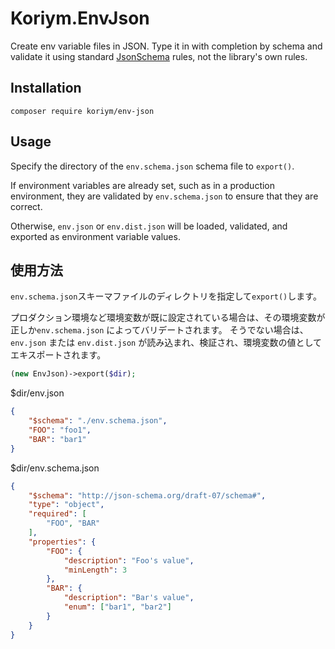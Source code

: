 # Koriym.EnvJson

Create env variable files in JSON. Type it in with completion by schema and validate it using standard [JsonSchema](https://json-schema.org/) rules, not the library's own rules.

## Installation

    composer require koriym/env-json

## Usage

Specify the directory of the `env.schema.json` schema file to `export()`.

If environment variables are already set, such as in a production environment, they are validated by `env.schema.json` to ensure that they are correct.

Otherwise, `env.json` or `env.dist.json` will be loaded, validated, and exported as environment variable values.

## 使用方法

`env.schema.json`スキーマファイルのディレクトリを指定して`export()`します。

プロダクション環境など環境変数が既に設定されている場合は、その環境変数が正しか`env.schema.json` によってバリデートされます。
そうでない場合は、`env.json` または `env.dist.json` が読み込まれ、検証され、環境変数の値としてエキスポートされます。

```php
(new EnvJson)->export($dir);
```

$dir/env.json

```json
{
    "$schema": "./env.schema.json",
    "FOO": "foo1",
    "BAR": "bar1"
}
```

$dir/env.schema.json

```json
{
    "$schema": "http://json-schema.org/draft-07/schema#",
    "type": "object",
    "required": [
        "FOO", "BAR"
    ],
    "properties": {
        "FOO": {
            "description": "Foo's value",
            "minLength": 3
        },
        "BAR": {
            "description": "Bar's value",
            "enum": ["bar1", "bar2"]
        }
    }
}
```
